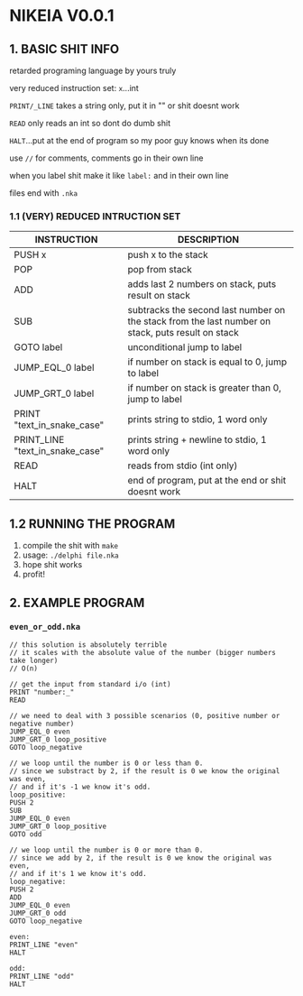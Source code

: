 # NIKEIA V0.0.1

## 1. BASIC SHIT INFO
retarded programing language by yours truly

very reduced instruction set:
`x`...int

`PRINT/_LINE` takes a string only, put it in "" or shit doesnt work

`READ` only reads an int so dont do dumb shit

`HALT`...put at the end of program so my poor guy knows when its done


use `//` for comments, comments go in their own line

when you label shit make it like `label:` and in their own line

files end with `.nka`

### 1.1 (VERY) REDUCED INTRUCTION SET

| INSTRUCTION                     | DESCRIPTION                                                                                       | 
|---------------------------------|---------------------------------------------------------------------------------------------------|
| PUSH x                          | push x to the stack                                                                               |
| POP                             | pop from stack                                                                                    |
| ADD                             | adds last 2 numbers on stack, puts result on stack                                                |
| SUB                             | subtracks the second last number on the stack from the last number on stack, puts result on stack |
| GOTO label                      | unconditional jump to label                                                                       |
| JUMP_EQL_0 label                | if number on stack is equal to 0, jump to label                                                   |
| JUMP_GRT_0 label                | if number on stack is greater than 0, jump to label                                               |
| PRINT "text_in_snake_case"      | prints string to stdio, 1 word only                                                               |
| PRINT_LINE "text_in_snake_case" | prints string + newline to stdio, 1 word only                                                     |
| READ                            | reads from stdio (int only)                                                                       |
| HALT                            | end of program, put at the end or shit doesnt work                                                |

## 1.2 RUNNING THE PROGRAM
1. compile the shit with `make`
2. usage: `./delphi file.nka`
3. hope shit works
4. profit!

## 2. EXAMPLE PROGRAM
### `even_or_odd.nka`
```
// this solution is absolutely terrible
// it scales with the absolute value of the number (bigger numbers take longer)
// O(n)

// get the input from standard i/o (int)
PRINT "number:_"
READ

// we need to deal with 3 possible scenarios (0, positive number or negative number)
JUMP_EQL_0 even
JUMP_GRT_0 loop_positive
GOTO loop_negative

// we loop until the number is 0 or less than 0.
// since we substract by 2, if the result is 0 we know the original was even,
// and if it's -1 we know it's odd.
loop_positive:
PUSH 2
SUB
JUMP_EQL_0 even
JUMP_GRT_0 loop_positive
GOTO odd

// we loop until the number is 0 or more than 0.
// since we add by 2, if the result is 0 we know the original was even,
// and if it's 1 we know it's odd.
loop_negative:
PUSH 2
ADD
JUMP_EQL_0 even
JUMP_GRT_0 odd
GOTO loop_negative

even:
PRINT_LINE "even"
HALT

odd:
PRINT_LINE "odd"
HALT
```
